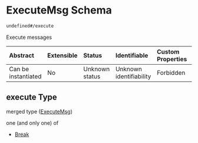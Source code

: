 # ExecuteMsg Schema

```txt
undefined#/execute
```

Execute messages

| Abstract            | Extensible | Status         | Identifiable            | Custom Properties | Additional Properties | Access Restrictions | Defined In                                                             |
| :------------------ | :--------- | :------------- | :---------------------- | :---------------- | :-------------------- | :------------------ | :--------------------------------------------------------------------- |
| Can be instantiated | No         | Unknown status | Unknown identifiability | Forbidden         | Allowed               | none                | [cw-law-stone.json\*](schema/cw-law-stone.json "open original schema") |

## execute Type

merged type ([ExecuteMsg](cw-law-stone-executemsg.md))

one (and only one) of

*   [Break](cw-law-stone-executemsg-oneof-break.md "check type definition")
